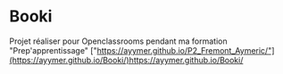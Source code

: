 # Booki
Projet réaliser pour Openclassrooms pendant ma formation "Prep'apprentissage"
["https://ayymer.github.io/P2_Fremont_Aymeric/"](https://ayymer.github.io/Booki/)https://ayymer.github.io/Booki/
